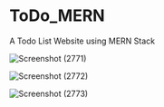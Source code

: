 ﻿# ToDo_MERN

A Todo List Website using MERN Stack

![Screenshot (2771)](https://github.com/GavenDcosta/ToDo_MERN/assets/112816730/7e1bf400-503d-4552-ae2d-f8b9512555c2)

![Screenshot (2772)](https://github.com/GavenDcosta/ToDo_MERN/assets/112816730/e5e2037c-9a4f-411e-87ea-ff2c99331305)

![Screenshot (2773)](https://github.com/GavenDcosta/ToDo_MERN/assets/112816730/d68e5c79-c4e2-4e62-a3c0-a53c3115e2b7)
